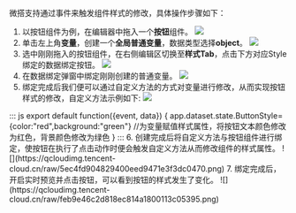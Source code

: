 
微搭支持通过事件来触发组件样式的修改，具体操作步骤如下：
1. 以按钮组件为例，在编辑器中拖入一个**按钮**组件。
![](https://qcloudimg.tencent-cloud.cn/raw/b05b494d7ac0c542b7617d372fd13ac2.png)
2. 单击左上角**变量**，创建一个**全局普通变量**，数据类型选择**object**。
![](https://qcloudimg.tencent-cloud.cn/raw/f1c6a3424362c72490840d3f5de1f191.png)
3. 选中刚刚拖入的按钮组件，在右侧编辑区切换至**样式Tab**，点击下方对应Style绑定的数据绑定按钮。
![](https://qcloudimg.tencent-cloud.cn/raw/a39455bc9e6cb28cef658e93586e4019.png)
4. 在数据绑定弹窗中绑定刚刚创建的普通变量。
![](https://qcloudimg.tencent-cloud.cn/raw/f71dd5452e8df0a209531dd07300920f.png)
5. 绑定完成后我们便可以通过自定义方法的方式对变量进行修改，从而实现按钮样式的修改，自定义方法示例如下:
![](https://qcloudimg.tencent-cloud.cn/raw/c9677d45efa3e33a80b87b2c16d0d311.png)
<dx-codeblock>
:::  js
export default function({event, data}) {
 app.dataset.state.ButtonStyle={color:"red",background:"green"} //为变量赋值样式属性，将按钮文本颜色修改为红色，背景颜色修改为绿色
}
:::
</dx-codeblock>
6. 创建完成后将自定义方法与按钮组件进行绑定，使按钮在执行了点击动作时便会触发自定义方法从而修改组件的样式属性。
![](https://qcloudimg.tencent-cloud.cn/raw/5ec4fd904829400eed9471e3f3dc0470.png)
7. 绑定完成后，开启实时预览并点击按钮，可以看到按钮的样式发生了变化。
![](https://qcloudimg.tencent-cloud.cn/raw/feb9e46c2d818ec814a1800113c05395.png)




